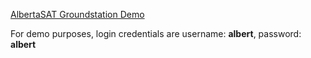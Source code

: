[AlbertaSAT Groundstation Demo](http://162.246.157.191/)

For demo purposes, login credentials are username: **albert**, password: **albert**
